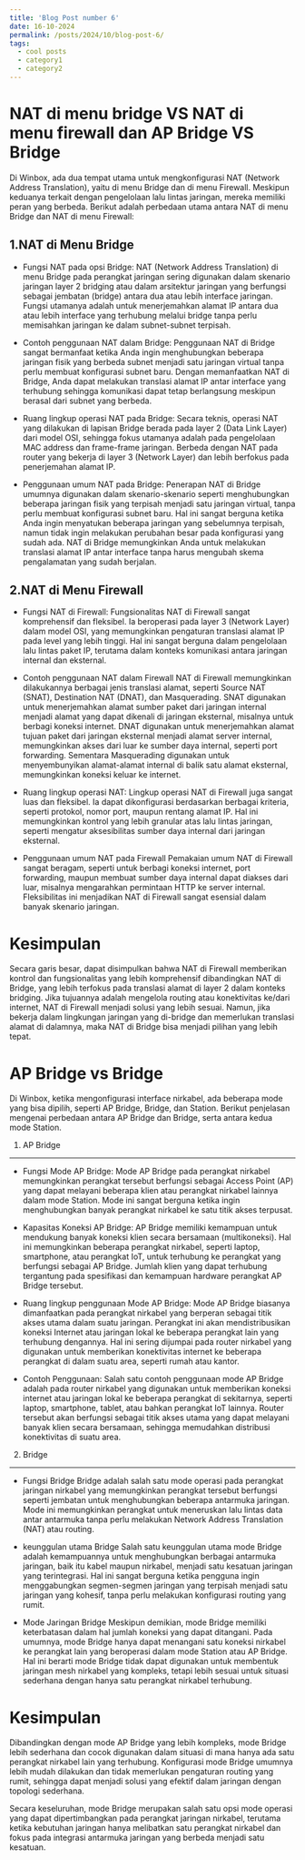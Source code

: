 ```yaml
---
title: 'Blog Post number 6'
date: 16-10-2024
permalink: /posts/2024/10/blog-post-6/
tags:
  - cool posts
  - category1
  - category2
---
```



NAT di menu bridge VS NAT di menu firewall dan AP Bridge VS Bridge
======
Di Winbox, ada dua tempat utama untuk mengkonfigurasi NAT (Network Address Translation), yaitu di menu Bridge dan di menu Firewall. Meskipun keduanya terkait dengan pengelolaan lalu lintas jaringan, mereka memiliki peran yang berbeda. Berikut adalah perbedaan utama antara NAT di menu Bridge dan NAT di menu Firewall:

1.NAT di Menu Bridge
------
- Fungsi NAT pada opsi Bridge:
NAT (Network Address Translation) di menu Bridge pada perangkat jaringan sering digunakan dalam skenario jaringan layer 2 bridging atau dalam arsitektur jaringan yang berfungsi sebagai jembatan (bridge) antara dua atau lebih interface jaringan. Fungsi utamanya adalah untuk menerjemahkan alamat IP antara dua atau lebih interface yang terhubung melalui bridge tanpa perlu memisahkan jaringan ke dalam subnet-subnet terpisah.

- Contoh penggunaan NAT dalam Bridge:
Penggunaan NAT di Bridge sangat bermanfaat ketika Anda ingin menghubungkan beberapa jaringan fisik yang berbeda subnet menjadi satu jaringan virtual tanpa perlu membuat konfigurasi subnet baru. Dengan memanfaatkan NAT di Bridge, Anda dapat melakukan translasi alamat IP antar interface yang terhubung sehingga komunikasi dapat tetap berlangsung meskipun berasal dari subnet yang berbeda.

- Ruang lingkup operasi NAT pada Bridge:
Secara teknis, operasi NAT yang dilakukan di lapisan Bridge berada pada layer 2 (Data Link Layer) dari model OSI, sehingga fokus utamanya adalah pada pengelolaan MAC address dan frame-frame jaringan. Berbeda dengan NAT pada router yang bekerja di layer 3 (Network Layer) dan lebih berfokus pada penerjemahan alamat IP.

- Penggunaan umum NAT pada Bridge:
Penerapan NAT di Bridge umumnya digunakan dalam skenario-skenario seperti menghubungkan beberapa jaringan fisik yang terpisah menjadi satu jaringan virtual, tanpa perlu membuat konfigurasi subnet baru. Hal ini sangat berguna ketika Anda ingin menyatukan beberapa jaringan yang sebelumnya terpisah, namun tidak ingin melakukan perubahan besar pada konfigurasi yang sudah ada. NAT di Bridge memungkinkan Anda untuk melakukan translasi alamat IP antar interface tanpa harus mengubah skema pengalamatan yang sudah berjalan.

2.NAT di Menu Firewall
------
 - Fungsi NAT di Firewall:
 Fungsionalitas NAT di Firewall sangat komprehensif dan fleksibel. Ia beroperasi pada layer 3 (Network Layer) dalam model OSI, yang memungkinkan pengaturan translasi alamat IP pada level yang lebih tinggi. Hal ini sangat berguna dalam pengelolaan lalu lintas paket IP, terutama dalam konteks komunikasi antara jaringan internal dan eksternal.

 - Contoh penggunaan NAT dalam Firewall
 NAT di Firewall memungkinkan dilakukannya berbagai jenis translasi alamat, seperti Source NAT (SNAT), Destination NAT (DNAT), dan Masquerading. SNAT digunakan untuk menerjemahkan alamat sumber paket dari jaringan internal menjadi alamat yang dapat dikenali di jaringan eksternal, misalnya untuk berbagi koneksi internet. DNAT digunakan untuk menerjemahkan alamat tujuan paket dari jaringan eksternal menjadi alamat server internal, memungkinkan akses dari luar ke sumber daya internal, seperti port forwarding. Sementara Masquerading digunakan untuk menyembunyikan alamat-alamat internal di balik satu alamat eksternal, memungkinkan koneksi keluar ke internet.

 - Ruang lingkup operasi NAT:
 Lingkup operasi NAT di Firewall juga sangat luas dan fleksibel. Ia dapat dikonfigurasi berdasarkan berbagai kriteria, seperti protokol, nomor port, maupun rentang alamat IP. Hal ini memungkinkan kontrol yang lebih granular atas lalu lintas jaringan, seperti mengatur aksesibilitas sumber daya internal dari jaringan eksternal.

 - Penggunaan umum NAT pada Firewall
 Pemakaian umum NAT di Firewall sangat beragam, seperti untuk berbagi koneksi internet, port forwarding, maupun membuat sumber daya internal dapat diakses dari luar, misalnya mengarahkan permintaan HTTP ke server internal. Fleksibilitas ini menjadikan NAT di Firewall sangat esensial dalam banyak skenario jaringan.


Kesimpulan
======
Secara garis besar, dapat disimpulkan bahwa NAT di Firewall memberikan kontrol dan fungsionalitas yang lebih komprehensif dibandingkan NAT di Bridge, yang lebih terfokus pada translasi alamat di layer 2 dalam konteks bridging. Jika tujuannya adalah mengelola routing atau konektivitas ke/dari internet, NAT di Firewall menjadi solusi yang lebih sesuai. Namun, jika bekerja dalam lingkungan jaringan yang di-bridge dan memerlukan translasi alamat di dalamnya, maka NAT di Bridge bisa menjadi pilihan yang lebih tepat.


AP Bridge vs Bridge
====== 
Di Winbox, ketika mengonfigurasi interface nirkabel, ada beberapa mode yang bisa dipilih, seperti AP Bridge, Bridge, dan Station. Berikut penjelasan mengenai perbedaan antara AP Bridge dan Bridge, serta antara kedua mode Station.

1. AP Bridge
------
 - Fungsi Mode AP Bridge:
 Mode AP Bridge pada perangkat nirkabel memungkinkan perangkat tersebut berfungsi sebagai Access Point (AP) yang dapat melayani beberapa klien atau perangkat nirkabel lainnya dalam mode Station. Mode ini sangat berguna ketika ingin menghubungkan banyak perangkat nirkabel ke satu titik akses terpusat.

 - Kapasitas Koneksi AP Bridge:
 AP Bridge memiliki kemampuan untuk mendukung banyak koneksi klien secara bersamaan (multikoneksi). Hal ini memungkinkan beberapa perangkat nirkabel, seperti laptop, smartphone, atau perangkat IoT, untuk terhubung ke perangkat yang berfungsi sebagai AP Bridge. Jumlah klien yang dapat terhubung tergantung pada spesifikasi dan kemampuan hardware perangkat AP Bridge tersebut.

 - Ruang lingkup penggunaan Mode AP Bridge:
 Mode AP Bridge biasanya dimanfaatkan pada perangkat nirkabel yang berperan sebagai titik akses utama dalam suatu jaringan. Perangkat ini akan mendistribusikan koneksi Internet atau jaringan lokal ke beberapa perangkat lain yang terhubung dengannya. Hal ini sering dijumpai pada router nirkabel yang digunakan untuk memberikan konektivitas internet ke beberapa perangkat di dalam suatu area, seperti rumah atau kantor.

 - Contoh Penggunaan: 
 Salah satu contoh penggunaan mode AP Bridge adalah pada router nirkabel yang digunakan untuk memberikan koneksi internet atau jaringan lokal ke beberapa perangkat di sekitarnya, seperti laptop, smartphone, tablet, atau bahkan perangkat IoT lainnya. Router tersebut akan berfungsi sebagai titik akses utama yang dapat melayani banyak klien secara bersamaan, sehingga memudahkan distribusi konektivitas di suatu area.

2. Bridge
------
- Fungsi Bridge
 Bridge adalah salah satu mode operasi pada perangkat jaringan nirkabel yang memungkinkan perangkat tersebut berfungsi seperti jembatan untuk menghubungkan beberapa antarmuka jaringan. Mode ini memungkinkan perangkat untuk meneruskan lalu lintas data antar antarmuka tanpa perlu melakukan Network Address Translation (NAT) atau routing.

 - keunggulan utama Bridge
 Salah satu keunggulan utama mode Bridge adalah kemampuannya untuk menghubungkan berbagai antarmuka jaringan, baik itu kabel maupun nirkabel, menjadi satu kesatuan jaringan yang terintegrasi. Hal ini sangat berguna ketika pengguna ingin menggabungkan segmen-segmen jaringan yang terpisah menjadi satu jaringan yang kohesif, tanpa perlu melakukan konfigurasi routing yang rumit.

 - Mode Jaringan Bridge 
 Meskipun demikian, mode Bridge memiliki keterbatasan dalam hal jumlah koneksi yang dapat ditangani. Pada umumnya, mode Bridge hanya dapat menangani satu koneksi nirkabel ke perangkat lain yang beroperasi dalam mode Station atau AP Bridge. Hal ini berarti mode Bridge tidak dapat digunakan untuk membentuk jaringan mesh nirkabel yang kompleks, tetapi lebih sesuai untuk situasi sederhana dengan hanya satu perangkat nirkabel terhubung.

Kesimpulan
======
Dibandingkan dengan mode AP Bridge yang lebih kompleks, mode Bridge lebih sederhana dan cocok digunakan dalam situasi di mana hanya ada satu perangkat nirkabel lain yang terhubung. Konfigurasi mode Bridge umumnya lebih mudah dilakukan dan tidak memerlukan pengaturan routing yang rumit, sehingga dapat menjadi solusi yang efektif dalam jaringan dengan topologi sederhana.

Secara keseluruhan, mode Bridge merupakan salah satu opsi mode operasi yang dapat dipertimbangkan pada perangkat jaringan nirkabel, terutama ketika kebutuhan jaringan hanya melibatkan satu perangkat nirkabel dan fokus pada integrasi antarmuka jaringan yang berbeda menjadi satu kesatuan.